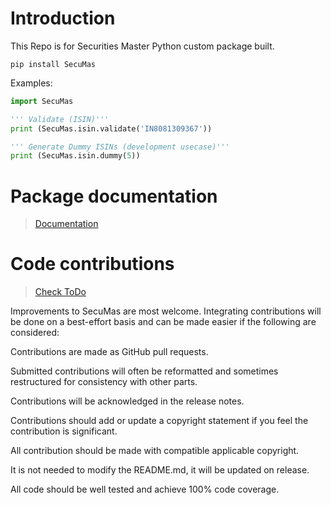 # Introduction

This Repo is for Securities Master Python custom package built.

```batch
pip install SecuMas
```

Examples:

```python
import SecuMas

''' Validate (ISIN)'''
print (SecuMas.isin.validate('IN8081309367'))

''' Generate Dummy ISINs (development usecase)'''
print (SecuMas.isin.dummy(5))

```

# Package documentation

> [Documentation](https://www.secumas.dev/)

# Code contributions

> [Check ToDo](https://github.com/deolekar/MMjs/blob/main/ToDo.txt)

Improvements to SecuMas are most welcome. Integrating contributions will be done on a best-effort basis and can be made easier if the following are considered:

Contributions are made as GitHub pull requests.

Submitted contributions will often be reformatted and sometimes restructured for consistency with other parts.

Contributions will be acknowledged in the release notes.

Contributions should add or update a copyright statement if you feel the contribution is significant.

All contribution should be made with compatible applicable copyright.

It is not needed to modify the README.md, it will be updated on release.

All code should be well tested and achieve 100% code coverage.

